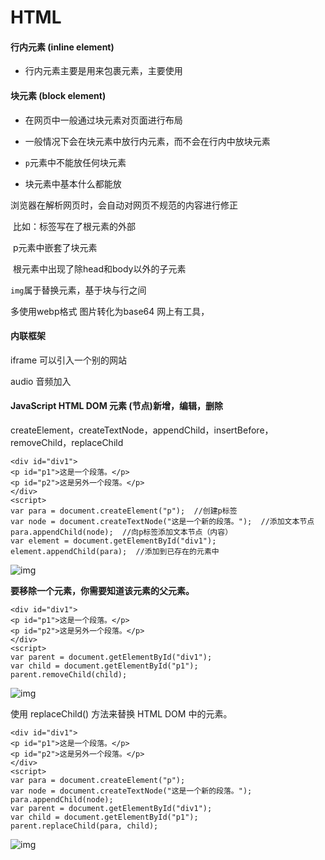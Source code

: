 # HTML

#### 行内元素 (inline element)

- 行内元素主要是用来包裹元素，主要使用<span>

  

#### 块元素 (block element)

- 在网页中一般通过块元素对页面进行布局 <div>

- 一般情况下会在块元素中放行内元素，而不会在行内中放块元素
- `p`元素中不能放任何块元素
- 块元素中基本什么都能放

浏览器在解析网页时，会自动对网页不规范的内容进行修正

​	比如：标签写在了根元素的外部

​				p元素中嵌套了块元素

​				根元素中出现了除head和body以外的子元素

`img`属于替换元素，基于块与行之间

多使用webp格式 图片转化为base64 网上有工具，



#### 内联框架

iframe 可以引入一个别的网站

audio 音频加入



#### JavaScript HTML DOM 元素 (节点)新增，编辑，删除

createElement，createTextNode，appendChild，insertBefore，removeChild，replaceChild

```
<div id="div1">
<p id="p1">这是一个段落。</p>
<p id="p2">这是另外一个段落。</p>
</div>
<script>
var para = document.createElement("p");  //创建p标签
var node = document.createTextNode("这是一个新的段落。");  //添加文本节点
para.appendChild(node);  //向p标签添加文本节点（内容）
var element = document.getElementById("div1");
element.appendChild(para);  //添加到已存在的元素中
```

![img](https://img-blog.csdnimg.cn/2018120418272910.png)

**要移除一个元素，你需要知道该元素的父元素。**

```
<div id="div1">
<p id="p1">这是一个段落。</p>
<p id="p2">这是另外一个段落。</p>
</div>
<script>
var parent = document.getElementById("div1");
var child = document.getElementById("p1");
parent.removeChild(child);
```

![img](https://img-blog.csdnimg.cn/20181204182825563.png)

使用 replaceChild() 方法来替换 HTML DOM 中的元素。

```
<div id="div1">
<p id="p1">这是一个段落。</p>
<p id="p2">这是另外一个段落。</p>
</div> 
<script>
var para = document.createElement("p");
var node = document.createTextNode("这是一个新的段落。");
para.appendChild(node);
var parent = document.getElementById("div1");
var child = document.getElementById("p1");
parent.replaceChild(para, child);
```

![img](https://img-blog.csdnimg.cn/20181204183040123.png)

